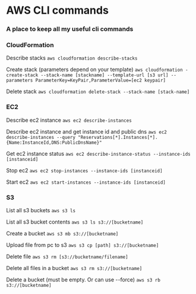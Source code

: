 # AWS CLI commands

### A place to keep all my useful cli commands 

### CloudFormation

Describe stacks
`aws cloudformation describe-stacks`  

Create stack (parameters depend on your template)
`aws cloudformation -create-stack --stack-name [stackname] --template-url [s3 url] --parameters ParameterKey=KeyPair,ParameterValue=[ec2 keypair]`

Delete stack
`aws cloudformation delete-stack --stack-name [stack-name]`  

### EC2 

Describe ec2 instance
`aws ec2 describe-instances`  

Describe ec2 instance and get instance id and public dns
`aws ec2 describe-instances --query "Reservations[*].Instances[*].{Name:InstanceId,DNS:PublicDnsName}"`  
  
Get ec2 instance status
`aws ec2 describe-instance-status --instance-ids [instanceid]`  

Stop ec2
`aws ec2 stop-instances --instance-ids [instanceid]`  

Start ec2
`aws ec2 start-instances --instance-ids [instanceid]`  

### S3 

List all s3 buckets
`aws s3 ls`  

List all s3 bucket contents
`aws s3 ls s3://[bucketname]`  

Create a bucket
`aws s3 mb s3://[bucketname]`  

Upload file from pc to s3
`aws s3 cp [path] s3://[bucketname]`  
 
Delete file
`aws s3 rm [s3://bucketname/filename]`  
 
Delete all files in a bucket
`aws s3 rm s3://[bucketname]`  
 
Delete a bucket (must be empty. Or can use --force)
`aws s3 rb s3://[bucketname]`  




  
  
